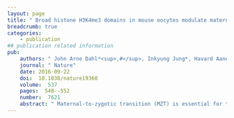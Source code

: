 ```yaml
---
layout: page
title: " Broad histone H3K4me3 domains in mouse oocytes modulate maternal-to-zygotic transition."
breadcrumb: true
categories:
    - publication
## publication related information
pub:
    authors: " John Arne Dahl*<sup>,#</sup>, Inkyung Jung*, Havard Aanes, Gareth D. Greggains, Adeel Manaf, Mads Lerdrup, Guoqiang Li, Samantha Kuan, Bin Li, Ah Young Lee, Sebastian Preissl, Ingunn Jermstad, Mads Haugland Haugen, Rajikala Suganthan, Magnar Bjoras, Klaus Hansen, Knut Tomas Dalen, Peter Fedorcsak, Bing Ren<sup>#</sup>, Arne Klungland<sup>#</sup>"
    journal: " Nature"
    date: 2016-09-22
    doi:  10.1038/nature19360
    volume:  537
    pages:  548--552
    number:  7621
    abstract: " Maternal-to-zygotic transition (MZT) is essential for the formation of a new individual, but is still poorly understood despite recent progress in analysis of gene expression and DNA methylation in early embryogenesis. Dynamic histone modifications may have important roles in MZT, but direct measurements of chromatin states have been hindered by technical difficulties in profiling histone modifications from small quantities of cells. Recent improvements allow for 500 cell-equivalents of chromatin per reaction, but require 10,000 cells for  initial steps or require a highly specialized microfluidics device that is not readily available. We developed a micro-scale chromatin immunoprecipitation and sequencing (muChIP-seq) method, which we used to profile genome-wide histone H3 lysine methylation (H3K4me3) and acetylation (H3K27ac) in mouse immature and metaphase II oocytes and in 2-cell and 8-cell embryos. Notably, we show that textasciitilde22% of the oocyte genome is associated with broad H3K4me3 domains that are anti-correlated with DNA methylation. The H3K4me3 signal becomes confined to transcriptional-start-site regions in 2-cell embryos, concomitant with the onset  of major zygotic genome activation. Active removal of broad H3K4me3 domains by the lysine demethylases KDM5A and KDM5B is required for normal zygotic genome activation and is essential for early embryo development. Our results provide insight into the onset of the developmental program in mouse embryos and demonstrate a role for broad H3K4me3 domains in MZT.,"
---
```

